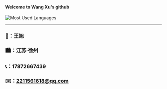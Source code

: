 #### Welcome to Wang Xu's github

![Most Used Languages](https://github-readme-stats.vercel.app/api/top-langs/?username=wxCake&theme=dark&layout=compact)

-----------------------------------------------------------------------------------------------------------------------------------------------------------------------------------------------------------------------

### 🧒：王旭
### 🏙️：江苏·徐州
### 📞：17872667439
### ✉️：2211561618@qq.com


<!--
**wxCake/wxCake** is a ✨ _special_ ✨ repository because its `README.md` (this file) appears on your GitHub profile.

Here are some ideas to get you started:

- 🔭 I’m currently working on ...
- 🌱 I’m currently learning ...
- 👯 I’m looking to collaborate on ...
- 🤔 I’m looking for help with ...
- 💬 Ask me about ...
- 📫 How to reach me: ...
- 😄 Pronouns: ...
- ⚡ Fun fact: ...
-->
